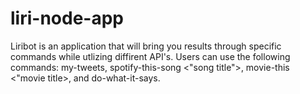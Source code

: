 # liri-node-app

Liribot is an application that will bring you results through specific commands while utlizing diffirent API's.
Users can use the following commands: my-tweets, spotify-this-song <"song title">, movie-this <"movie title>, and do-what-it-says.